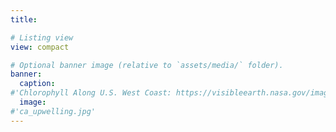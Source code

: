 ```yaml
---
title:

# Listing view
view: compact

# Optional banner image (relative to `assets/media/` folder).
banner:
  caption: 
#'Chlorophyll Along U.S. West Coast: https://visibleearth.nasa.gov/images/14015/chlorophyll-along-us-west-coast'
  image: 
#'ca_upwelling.jpg'
---
```

